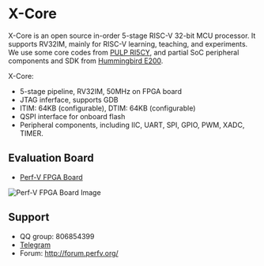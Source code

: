 # X-Core

X-Core is an open source in-order 5-stage RISC-V 32-bit MCU processor. It supports RV32IM, mainly for RISC-V learning, teaching, and experiments. We use some core codes from [PULP RI5CY](https://github.com/pulp-platform/riscv), and partial SoC peripheral components and SDK from [Hummingbird E200](https://github.com/SI-RISCV/e200_opensource).

X-Core:

- 5-stage pipeline, RV32IM, 50MHz on FPGA board
- JTAG inferface, supports GDB
- ITIM: 64KB (configurable), DTIM: 64KB (configurable)
- QSPI interface for onboard flash
- Peripheral components, including IIC, UART, SPI, GPIO, PWM, XADC, TIMER.


## Evaluation Board

* [Perf-V FPGA Board](http://perfv.org/)

![Perf-V FPGA Board Image](http://perfv.org/images/home/board_intro.png)

## Support

- QQ group: 806854399
- [Telegram](https://t.me/joinchat/H9Tj9hAoPX2-exoyJTtXBw)
- Forum: http://forum.perfv.org/

